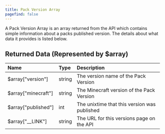 ```yaml
---
title: Pack Version Array
pagefind: false
---
```


A Pack Version Array is an array returned from the API which contains simple information about a packs published
version. The details about what data it provides is listed below.

## Returned Data (Represented by $array)

| Name                | Type   | Description                                  |
| :------------------ | :----- | :------------------------------------------- |
| $array["version"]   | string | The version name of the Pack Version         |
| $array["minecraft"] | string | The Minecraft version of the Pack Version    |
| $array["published"] | int    | The unixtime that this version was published |
| $array["__LINK"]    | string | The URL for this versions page on the API    |
